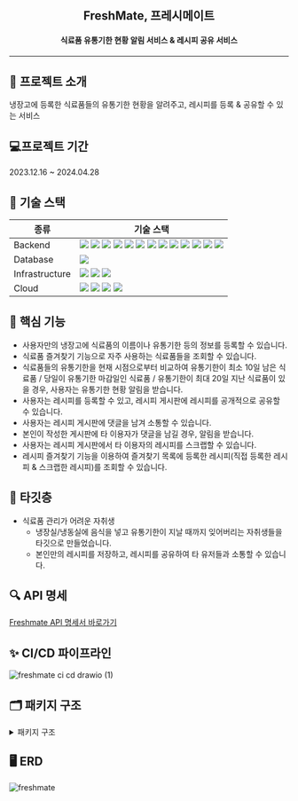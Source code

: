 <h2 align="center">FreshMate, 프레시메이트</h2>
<h4 align="center">식료품 유통기한 현황 알림 서비스 & 레시피 공유 서비스</h4>

--------------------------------------------------------------

## 💌 프로젝트 소개
냉장고에 등록한 식료품들의 유통기한 현황을 알려주고, 레시피를 등록 & 공유할 수 있는 서비스

## 💻프로젝트 기간
2023.12.16 ~ 2024.04.28

## 🧱 기술 스택


|종류|기술 스택|
|---|------|
|Backend|<img src="https://img.shields.io/badge/Java%2017-007396?style=for-the-badge&logo=openJDK&logoColor=white"/> <img src="https://img.shields.io/badge/Spring%206-6DB33F?style=for-the-badge&logo=Spring&logoColor=white" />  <img src="https://img.shields.io/badge/Springboot%203.2.0-6DB33F?style=for-the-badge&logo=Springboot&logoColor=white"/> <img src="https://img.shields.io/badge/Spring%20Security-6DB33F?style=for-the-badge&logo=spring-security&logoColor=white" />  <img src="https://img.shields.io/badge/Gradle-02303A?style=for-the-badge&logo=Gradle&logoColor=white"/> <img src="https://img.shields.io/badge/JPA-F37143?style=for-the-badge&logoColor=white"/> <img src="https://img.shields.io/badge/QueryDSL-0769AD?style=for-the-badge&logoColor=white"/>  <img src="https://img.shields.io/badge/Asciidoctor-E40046?style=for-the-badge&logo=asciidoctor&logoColor=white">  <img src="https://img.shields.io/badge/Server%20Sent%20Events-09B3AF?style=for-the-badge&logoColor=white"/>  <img src="https://img.shields.io/badge/JWT-ED8106?style=for-the-badge&logoColor=white"/> <img src="https://img.shields.io/badge/JUnit5-25A162?style=for-the-badge&logo=JUnit5&logoColor=white"/>  <img src="https://img.shields.io/badge/Mokito-0170CE?style=for-the-badge&logoColor=white"/> <img src="https://img.shields.io/badge/Spring%20REST%20Docs-8CA1AF?style=for-the-badge&logoColor=white"/> 
|Database|<img src="https://img.shields.io/badge/MySQL%208-4479A1?style=for-the-badge&logo=MySQL&logoColor=white"/>  |
|Infrastructure|<img src="https://img.shields.io/badge/NGINX-009639?style=for-the-badge&logo=nginx&logoColor=white"/>  <img src="https://img.shields.io/badge/Docker-2496ED?style=for-the-badge&logo=Docker&logoColor=white"/> <img src="https://img.shields.io/badge/Docker%20Hub-2496ED?style=for-the-badge&logo=Docker&logoColor=white"/>   |
|Cloud|<img src="https://img.shields.io/badge/AWS%20EC2-FF9900?style=for-the-badge&logo=Amazon-EC2&logoColor=white"/> <img src="https://img.shields.io/badge/AWS%20RDS-527FFF?style=for-the-badge&logo=Amazon-RDS&logoColor=white"/> <img src="https://img.shields.io/badge/AWS%20S3-569A31?style=for-the-badge&logo=Amazon-S3&logoColor=white"/> <img src="https://img.shields.io/badge/GitHub%20Actions-2088FF?style=for-the-badge&logo=GitHub-Actions&logoColor=white"/>   |

## 🔮 핵심 기능
<!--- 식료품 즐겨찾기 기능으로 자주 사용하는 식료품을 조회할 수 있고, 즐겨 찾는 식료품을 통해 식료품을 냉장고에 간단하게 등록할 수 있습니다.-->
- 사용자만의 냉장고에 식료품의 이름이나 유통기한 등의 정보를 등록할 수 있습니다.
- 식료품 즐겨찾기 기능으로 자주 사용하는 식료품들을 조회할 수 있습니다.
- 식료품들의 유통기한을 현재 시점으로부터 비교하여 유통기한이 최소 10일 남은 식료품 / 당일이 유통기한 마감일인 식료품 / 유통기한이 최대 20일 지난 식료품이 있을 경우, 사용자는 유통기한 현황 알림을 받습니다.
- 사용자는 레시피를 등록할 수 있고, 레시피 게시판에 레시피를 공개적으로 공유할 수 있습니다.
- 사용자는 레시피 게시판에 댓글을 남겨 소통할 수 있습니다.
- 본인이 작성한 게시판에 타 이용자가 댓글을 남길 경우, 알림을 받습니다.
- 사용자는 레시피 게시판에서 타 이용자의 레시피를 스크랩할 수 있습니다.
- 레시피 즐겨찾기 기능을 이용하여 즐겨찾기 목록에 등록한 레시피(직접 등록한 레시피 & 스크랩한 레시피)를 조회할 수 있습니다.

## 📌 타깃층
- 식료품 관리가 어려운 자취생
  - 냉장실/냉동실에 음식을 넣고 유통기한이 지날 때까지 잊어버리는 자취생들을 타깃으로 만들었습니다.
  - 본인만의 레시피를 저장하고, 레시피를 공유하여 타 유저들과 소통할 수 있습니다.

<!--## 📄 프로젝트 문서-->

## 🔍 API 명세
[Freshmate API 명세서 바로가기](http://13.124.73.236/docs)


## ✨ CI/CD 파이프라인
![freshmate ci cd drawio (1)](https://github.com/hyee0715/freshmate/assets/59169881/3c35f928-6678-4977-8817-b86456557349)


<!--## 📈 플로우 차트-->


## 🗂️ 패키지 구조
<details>
  <summary>패키지 구조</summary>
  
```

📦 
├─ .github
│  └─ workflows
│     └─ cicd-script.yml
├─ .gitignore
├─ Dockerfile-blue
├─ Dockerfile-green
├─ README.md
├─ build.gradle
├─ gradle
│  └─ wrapper
│     ├─ gradle-wrapper.jar
│     └─ gradle-wrapper.properties
├─ gradlew
├─ gradlew.bat
├─ settings.gradle
└─ src
   ├─ docs
   │  └─ asciidoc
   │     ├─ Auth.adoc
   │     ├─ Comment.adoc
   │     ├─ Grocery.adoc
   │     ├─ GroceryBucket.adoc
   │     ├─ Member.adoc
   │     ├─ Post.adoc
   │     ├─ Recipe.adoc
   │     ├─ RecipeBucket.adoc
   │     ├─ Refrigerator.adoc
   │     └─ Storage.adoc
   ├─ main
   │  ├─ java
   │  │  └─ com
   │  │     └─ icebox
   │  │        └─ freshmate
   │  │           ├─ FreshmateApplication.java
   │  │           ├─ domain
   │  │           │  ├─ auth
   │  │           │  │  ├─ application
   │  │           │  │  │  ├─ AuthService.java
   │  │           │  │  │  ├─ JwtService.java
   │  │           │  │  │  ├─ PrincipalDetails.java
   │  │           │  │  │  ├─ PrincipalDetailsService.java
   │  │           │  │  │  ├─ dto
   │  │           │  │  │  │  ├─ request
   │  │           │  │  │  │  │  ├─ MemberLoginReq.java
   │  │           │  │  │  │  │  ├─ MemberSignUpAuthReq.java
   │  │           │  │  │  │  │  └─ MemberWithdrawReq.java
   │  │           │  │  │  │  └─ response
   │  │           │  │  │  │     └─ MemberAuthRes.java
   │  │           │  │  │  ├─ filter
   │  │           │  │  │  │  ├─ JsonUsernamePasswordAuthenticationFilter.java
   │  │           │  │  │  │  └─ JwtAuthenticationProcessingFilter.java
   │  │           │  │  │  └─ handler
   │  │           │  │  │     ├─ LoginFailureHandler.java
   │  │           │  │  │     └─ LoginSuccessJwtProvideHandler.java
   │  │           │  │  └─ presentation
   │  │           │  │     └─ AuthController.java
   │  │           │  ├─ comment
   │  │           │  │  ├─ application
   │  │           │  │  │  ├─ CommentService.java
   │  │           │  │  │  └─ dto
   │  │           │  │  │     ├─ request
   │  │           │  │  │     │  ├─ CommentCreateReq.java
   │  │           │  │  │     │  └─ CommentUpdateReq.java
   │  │           │  │  │     └─ response
   │  │           │  │  │        ├─ CommentRes.java
   │  │           │  │  │        └─ CommentsRes.java
   │  │           │  │  ├─ domain
   │  │           │  │  │  ├─ Comment.java
   │  │           │  │  │  ├─ CommentImage.java
   │  │           │  │  │  ├─ CommentImageRepository.java
   │  │           │  │  │  ├─ CommentRepository.java
   │  │           │  │  │  ├─ CommentRepositoryCustom.java
   │  │           │  │  │  └─ CommentRepositoryImpl.java
   │  │           │  │  └─ presentation
   │  │           │  │     └─ CommentController.java
   │  │           │  ├─ grocery
   │  │           │  │  ├─ application
   │  │           │  │  │  ├─ GrocerySchedulingService.java
   │  │           │  │  │  ├─ GroceryService.java
   │  │           │  │  │  └─ dto
   │  │           │  │  │     ├─ request
   │  │           │  │  │     │  └─ GroceryReq.java
   │  │           │  │  │     └─ response
   │  │           │  │  │        ├─ GroceriesRes.java
   │  │           │  │  │        └─ GroceryRes.java
   │  │           │  │  ├─ domain
   │  │           │  │  │  ├─ Grocery.java
   │  │           │  │  │  ├─ GroceryExpirationType.java
   │  │           │  │  │  ├─ GroceryImage.java
   │  │           │  │  │  ├─ GroceryImageRepository.java
   │  │           │  │  │  ├─ GroceryRepository.java
   │  │           │  │  │  ├─ GroceryRepositoryCustom.java
   │  │           │  │  │  ├─ GroceryRepositoryImpl.java
   │  │           │  │  │  └─ GroceryType.java
   │  │           │  │  └─ presentation
   │  │           │  │     └─ GroceryController.java
   │  │           │  ├─ grocerybucket
   │  │           │  │  ├─ application
   │  │           │  │  │  ├─ GroceryBucketService.java
   │  │           │  │  │  └─ dto
   │  │           │  │  │     ├─ request
   │  │           │  │  │     │  └─ GroceryBucketReq.java
   │  │           │  │  │     └─ response
   │  │           │  │  │        ├─ GroceryBucketRes.java
   │  │           │  │  │        └─ GroceryBucketsRes.java
   │  │           │  │  ├─ domain
   │  │           │  │  │  ├─ GroceryBucket.java
   │  │           │  │  │  ├─ GroceryBucketRepository.java
   │  │           │  │  │  ├─ GroceryBucketRepositoryCustom.java
   │  │           │  │  │  └─ GroceryBucketRepositoryImpl.java
   │  │           │  │  └─ presentation
   │  │           │  │     └─ GroceryBucketController.java
   │  │           │  ├─ image
   │  │           │  │  ├─ application
   │  │           │  │  │  ├─ ImageService.java
   │  │           │  │  │  └─ dto
   │  │           │  │  │     ├─ request
   │  │           │  │  │     │  ├─ ImageDeleteReq.java
   │  │           │  │  │     │  └─ ImageUploadReq.java
   │  │           │  │  │     └─ response
   │  │           │  │  │        ├─ ImageRes.java
   │  │           │  │  │        └─ ImagesRes.java
   │  │           │  │  ├─ domain
   │  │           │  │  │  └─ Image.java
   │  │           │  │  ├─ exception
   │  │           │  │  │  ├─ ImageIOException.java
   │  │           │  │  │  └─ InvalidFileTypeException.java
   │  │           │  │  └─ infrastructure
   │  │           │  │     ├─ LocalImageService.java
   │  │           │  │     └─ S3ImageService.java
   │  │           │  ├─ member
   │  │           │  │  ├─ application
   │  │           │  │  │  ├─ MemberService.java
   │  │           │  │  │  └─ dto
   │  │           │  │  │     ├─ request
   │  │           │  │  │     │  ├─ MemberUpdateInfoReq.java
   │  │           │  │  │     │  └─ MemberUpdatePasswordReq.java
   │  │           │  │  │     └─ response
   │  │           │  │  │        └─ MemberInfoRes.java
   │  │           │  │  ├─ domain
   │  │           │  │  │  ├─ Member.java
   │  │           │  │  │  ├─ MemberRepository.java
   │  │           │  │  │  └─ Role.java
   │  │           │  │  └─ presentation
   │  │           │  │     └─ MemberController.java
   │  │           │  ├─ notification
   │  │           │  │  ├─ application
   │  │           │  │  │  ├─ NotificationEventListener.java
   │  │           │  │  │  ├─ NotificationEventPublisher.java
   │  │           │  │  │  ├─ NotificationService.java
   │  │           │  │  │  └─ dto
   │  │           │  │  │     ├─ request
   │  │           │  │  │     │  └─ NotificationReq.java
   │  │           │  │  │     └─ response
   │  │           │  │  │        └─ NotificationRes.java
   │  │           │  │  ├─ domain
   │  │           │  │  │  ├─ EmitterRepository.java
   │  │           │  │  │  ├─ Notification.java
   │  │           │  │  │  ├─ NotificationContent.java
   │  │           │  │  │  ├─ NotificationRepository.java
   │  │           │  │  │  ├─ NotificationType.java
   │  │           │  │  │  └─ RelatedUrl.java
   │  │           │  │  ├─ infrastructure
   │  │           │  │  │  └─ EmitterRepositoryImpl.java
   │  │           │  │  └─ presentation
   │  │           │  │     └─ NotificationController.java
   │  │           │  ├─ post
   │  │           │  │  ├─ application
   │  │           │  │  │  ├─ PostService.java
   │  │           │  │  │  └─ dto
   │  │           │  │  │     ├─ request
   │  │           │  │  │     │  └─ PostReq.java
   │  │           │  │  │     └─ response
   │  │           │  │  │        ├─ PostRes.java
   │  │           │  │  │        └─ PostsRes.java
   │  │           │  │  ├─ domain
   │  │           │  │  │  ├─ Post.java
   │  │           │  │  │  ├─ PostImage.java
   │  │           │  │  │  ├─ PostImageRepository.java
   │  │           │  │  │  ├─ PostRepository.java
   │  │           │  │  │  ├─ PostRepositoryCustom.java
   │  │           │  │  │  └─ PostRepositoryImpl.java
   │  │           │  │  └─ presentation
   │  │           │  │     └─ PostController.java
   │  │           │  ├─ recipe
   │  │           │  │  ├─ application
   │  │           │  │  │  ├─ RecipeService.java
   │  │           │  │  │  └─ dto
   │  │           │  │  │     ├─ request
   │  │           │  │  │     │  ├─ RecipeCreateReq.java
   │  │           │  │  │     │  └─ RecipeUpdateReq.java
   │  │           │  │  │     └─ response
   │  │           │  │  │        ├─ RecipeRes.java
   │  │           │  │  │        └─ RecipesRes.java
   │  │           │  │  ├─ domain
   │  │           │  │  │  ├─ Recipe.java
   │  │           │  │  │  ├─ RecipeImage.java
   │  │           │  │  │  ├─ RecipeImageRepository.java
   │  │           │  │  │  ├─ RecipeRepository.java
   │  │           │  │  │  ├─ RecipeRepositoryCustom.java
   │  │           │  │  │  ├─ RecipeRepositoryImpl.java
   │  │           │  │  │  └─ RecipeType.java
   │  │           │  │  └─ presentation
   │  │           │  │     └─ RecipeController.java
   │  │           │  ├─ recipebucket
   │  │           │  │  ├─ application
   │  │           │  │  │  ├─ RecipeBucketService.java
   │  │           │  │  │  └─ dto
   │  │           │  │  │     ├─ request
   │  │           │  │  │     │  └─ RecipeBucketReq.java
   │  │           │  │  │     └─ response
   │  │           │  │  │        ├─ RecipeBucketRes.java
   │  │           │  │  │        └─ RecipeBucketsRes.java
   │  │           │  │  ├─ domain
   │  │           │  │  │  ├─ RecipeBucket.java
   │  │           │  │  │  ├─ RecipeBucketRepository.java
   │  │           │  │  │  ├─ RecipeBucketRepositoryCustom.java
   │  │           │  │  │  └─ RecipeBucketRepositoryImpl.java
   │  │           │  │  └─ presentation
   │  │           │  │     └─ RecipeBucketController.java
   │  │           │  ├─ recipegrocery
   │  │           │  │  ├─ application
   │  │           │  │  │  └─ dto
   │  │           │  │  │     ├─ request
   │  │           │  │  │     │  └─ RecipeGroceryReq.java
   │  │           │  │  │     └─ response
   │  │           │  │  │        └─ RecipeGroceryRes.java
   │  │           │  │  └─ domain
   │  │           │  │     ├─ RecipeGrocery.java
   │  │           │  │     └─ RecipeGroceryRepository.java
   │  │           │  ├─ refrigerator
   │  │           │  │  ├─ application
   │  │           │  │  │  ├─ RefrigeratorService.java
   │  │           │  │  │  └─ dto
   │  │           │  │  │     ├─ request
   │  │           │  │  │     │  └─ RefrigeratorReq.java
   │  │           │  │  │     └─ response
   │  │           │  │  │        ├─ RefrigeratorRes.java
   │  │           │  │  │        └─ RefrigeratorsRes.java
   │  │           │  │  ├─ domain
   │  │           │  │  │  ├─ Refrigerator.java
   │  │           │  │  │  ├─ RefrigeratorRepository.java
   │  │           │  │  │  ├─ RefrigeratorRepositoryCustom.java
   │  │           │  │  │  └─ RefrigeratorRepositoryImpl.java
   │  │           │  │  └─ presentation
   │  │           │  │     └─ RefrigeratorController.java
   │  │           │  └─ storage
   │  │           │     ├─ application
   │  │           │     │  ├─ StorageService.java
   │  │           │     │  └─ dto
   │  │           │     │     ├─ request
   │  │           │     │     │  ├─ StorageCreateReq.java
   │  │           │     │     │  └─ StorageUpdateReq.java
   │  │           │     │     └─ response
   │  │           │     │        ├─ StorageRes.java
   │  │           │     │        └─ StoragesRes.java
   │  │           │     ├─ domain
   │  │           │     │  ├─ Storage.java
   │  │           │     │  ├─ StorageRepository.java
   │  │           │     │  ├─ StorageRepositoryCustom.java
   │  │           │     │  ├─ StorageRepositoryImpl.java
   │  │           │     │  └─ StorageType.java
   │  │           │     └─ presentation
   │  │           │        └─ StorageController.java
   │  │           └─ global
   │  │              ├─ BaseEntity.java
   │  │              ├─ cicd
   │  │              │  └─ HealthCheckController.java
   │  │              ├─ config
   │  │              │  ├─ AsyncConfig.java
   │  │              │  ├─ JpaConfig.java
   │  │              │  ├─ S3Config.java
   │  │              │  ├─ SchedulerConfig.java
   │  │              │  └─ SecurityConfig.java
   │  │              ├─ docs
   │  │              │  └─ DocsViewController.java
   │  │              ├─ error
   │  │              │  ├─ ErrorCode.java
   │  │              │  ├─ ErrorResponse.java
   │  │              │  ├─ GlobalExceptionHandler.java
   │  │              │  └─ exception
   │  │              │     ├─ AuthenticationException.java
   │  │              │     ├─ BusinessException.java
   │  │              │     ├─ EntityNotFoundException.java
   │  │              │     └─ InvalidValueException.java
   │  │              └─ util
   │  │                 └─ SortTypeUtils.java
   │  └─ resources
   │     ├─ application.yml
   │     ├─ static
   │     │  └─ docs
   │     │     ├─ Auth.html
   │     │     ├─ Comment.html
   │     │     ├─ Grocery.html
   │     │     ├─ GroceryBucket.html
   │     │     ├─ Member.html
   │     │     ├─ Post.html
   │     │     ├─ Recipe.html
   │     │     ├─ RecipeBucket.html
   │     │     ├─ Refrigerator.html
   │     │     └─ Storage.html
   │     └─ templates
   │        └─ docs
   │           └─ docs-home.html
   └─ test
      └─ java
         └─ com
            └─ icebox
               └─ freshmate
                  ├─ domain
                  │  ├─ auth
                  │  │  ├─ application
                  │  │  │  ├─ AuthServiceTest.java
                  │  │  │  └─ PrincipalDetailsServiceTest.java
                  │  │  └─ presentation
                  │  │     └─ AuthControllerTest.java
                  │  ├─ comment
                  │  │  ├─ application
                  │  │  │  └─ CommentServiceTest.java
                  │  │  └─ presentation
                  │  │     └─ CommentControllerTest.java
                  │  ├─ grocery
                  │  │  ├─ application
                  │  │  │  └─ GroceryServiceTest.java
                  │  │  ├─ domain
                  │  │  │  └─ GroceryRepositoryTest.java
                  │  │  └─ presentation
                  │  │     └─ GroceryControllerTest.java
                  │  ├─ grocerybucket
                  │  │  ├─ application
                  │  │  │  └─ GroceryBucketServiceTest.java
                  │  │  └─ presentation
                  │  │     └─ GroceryBucketControllerTest.java
                  │  ├─ member
                  │  │  ├─ application
                  │  │  │  └─ MemberServiceTest.java
                  │  │  └─ presentation
                  │  │     └─ MemberControllerTest.java
                  │  ├─ post
                  │  │  ├─ application
                  │  │  │  └─ PostServiceTest.java
                  │  │  └─ presentation
                  │  │     └─ PostControllerTest.java
                  │  ├─ recipe
                  │  │  ├─ application
                  │  │  │  └─ RecipeServiceTest.java
                  │  │  └─ presentation
                  │  │     └─ RecipeControllerTest.java
                  │  ├─ recipebucket
                  │  │  ├─ application
                  │  │  │  └─ RecipeBucketServiceTest.java
                  │  │  └─ presentation
                  │  │     └─ RecipeBucketControllerTest.java
                  │  ├─ refrigerator
                  │  │  ├─ application
                  │  │  │  └─ RefrigeratorServiceTest.java
                  │  │  └─ presentation
                  │  │     └─ RefrigeratorControllerTest.java
                  │  └─ storage
                  │     ├─ application
                  │     │  └─ StorageServiceTest.java
                  │     └─ presentation
                  │        └─ StorageControllerTest.java
                  └─ global
                     └─ TestPrincipalDetailsService.java
                     
  
```

</details>

## 🖥 ERD
![freshmate](https://github.com/hyee0715/freshmate/assets/59169881/7b048e50-c922-4737-b27c-b9770dc21ed8)
